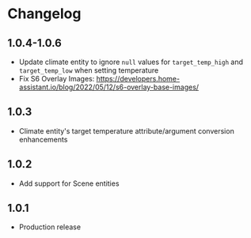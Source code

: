 # Changelog

## 1.0.4-1.0.6

- Update climate entity to ignore `null` values for `target_temp_high` and `target_temp_low` when setting temperature
- Fix S6 Overlay Images: https://developers.home-assistant.io/blog/2022/05/12/s6-overlay-base-images/

## 1.0.3

- Climate entity's target temperature attribute/argument conversion enhancements

## 1.0.2

- Add support for Scene entities

## 1.0.1

- Production release
